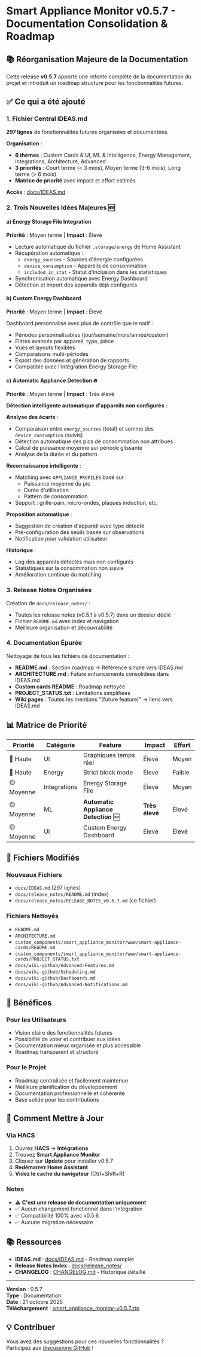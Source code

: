 # Smart Appliance Monitor v0.5.7 - Documentation Consolidation & Roadmap

## 📚 Réorganisation Majeure de la Documentation

Cette release **v0.5.7** apporte une refonte complète de la documentation du projet et introduit un roadmap structuré pour les fonctionnalités futures.

## ✅ Ce qui a été ajouté

### 1. Fichier Central IDEAS.md 
**297 lignes** de fonctionnalités futures organisées et documentées.

**Organisation** :
- **6 thèmes** : Custom Cards & UI, ML & Intelligence, Energy Management, Integrations, Architecture, Advanced
- **3 priorités** : Court terme (< 3 mois), Moyen terme (3-6 mois), Long terme (> 6 mois)
- **Matrice de priorité** avec impact et effort estimés

**Accès** : [docs/IDEAS.md](../../IDEAS.md)

### 2. Trois Nouvelles Idées Majeures 🆕

#### a) Energy Storage File Integration
**Priorité** : Moyen terme | **Impact** : Élevé

- Lecture automatique du fichier `.storage/energy` de Home Assistant
- Récupération automatique :
  - `energy_sources` - Sources d'énergie configurées
  - `device_consumption` - Appareils de consommation
  - `included_in_stat` - Statut d'inclusion dans les statistiques
- Synchronisation automatique avec Energy Dashboard
- Détection et import des appareils déjà configurés

#### b) Custom Energy Dashboard
**Priorité** : Moyen terme | **Impact** : Élevé

Dashboard personnalisé avec plus de contrôle que le natif :
- Périodes personnalisables (jour/semaine/mois/année/custom)
- Filtres avancés par appareil, type, pièce
- Vues et layouts flexibles
- Comparaisons multi-périodes
- Export des données et génération de rapports
- Compatible avec l'intégration Energy Storage File

#### c) Automatic Appliance Detection 🔥
**Priorité** : Moyen terme | **Impact** : Très élevé

**Détection intelligente automatique d'appareils non configurés** :

**Analyse des écarts** :
- Comparaison entre `energy_sources` (total) et somme des `device_consumption` (suivis)
- Détection automatique des pics de consommation non attribués
- Calcul de puissance moyenne sur période glissante
- Analyse de la durée et du pattern

**Reconnaissance intelligente** :
- Matching avec `APPLIANCE_PROFILES` basé sur :
  - Puissance moyenne du pic
  - Durée d'utilisation
  - Pattern de consommation
- Support : grille-pain, micro-ondes, plaques induction, etc.

**Proposition automatique** :
- Suggestion de création d'appareil avec type détecté
- Pré-configuration des seuils basée sur observations
- Notification pour validation utilisateur

**Historique** :
- Log des appareils détectés mais non configurés
- Statistiques sur la consommation non suivie
- Amélioration continue du matching

### 3. Release Notes Organisées

Création de `docs/release_notes/` :
- Toutes les release notes (v0.5.1 à v0.5.7) dans un dossier dédié
- Fichier `README.md` avec index et navigation
- Meilleure organisation et découvrabilité

### 4. Documentation Épurée

Nettoyage de tous les fichiers de documentation :
- **README.md** : Section roadmap → Référence simple vers IDEAS.md
- **ARCHITECTURE.md** : Future enhancements consolidées dans IDEAS.md
- **Custom cards README** : Roadmap nettoyée
- **PROJECT_STATUS.txt** : Limitations simplifiées
- **Wiki pages** : Toutes les mentions "(future feature)" → liens vers IDEAS.md

## 📊 Matrice de Priorité

| Priorité | Catégorie | Feature | Impact | Effort |
|----------|-----------|---------|--------|--------|
| 🔴 Haute | UI | Graphiques temps réel | Élevé | Moyen |
| 🔴 Haute | Energy | Strict block mode | Élevé | Faible |
| 🟡 Moyenne | Integrations | Energy Storage File | Élevé | Moyen |
| 🟡 Moyenne | ML | **Automatic Appliance Detection** 🆕 | **Très élevé** | Élevé |
| 🟡 Moyenne | UI | Custom Energy Dashboard | Élevé | Élevé |

## 📝 Fichiers Modifiés

### Nouveaux Fichiers
- `docs/IDEAS.md` (297 lignes)
- `docs/release_notes/README.md` (index)
- `docs/release_notes/RELEASE_NOTES_v0.5.7.md` (ce fichier)

### Fichiers Nettoyés
- `README.md`
- `ARCHITECTURE.md`
- `custom_components/smart_appliance_monitor/www/smart-appliance-cards/README.md`
- `custom_components/smart_appliance_monitor/www/smart-appliance-cards/PROJECT_STATUS.txt`
- `docs/wiki-github/Advanced-Features.md`
- `docs/wiki-github/Scheduling.md`
- `docs/wiki-github/Dashboards.md`
- `docs/wiki-github/Advanced-Notifications.md`

## 🎯 Bénéfices

### Pour les Utilisateurs
- Vision claire des fonctionnalités futures
- Possibilité de voter et contribuer aux idées
- Documentation mieux organisée et plus accessible
- Roadmap transparent et structuré

### Pour le Projet
- Roadmap centralisée et facilement maintenue
- Meilleure planification du développement
- Documentation professionnelle et cohérente
- Base solide pour les contributions

## 🚀 Comment Mettre à Jour

### Via HACS
1. Ouvrez **HACS** → **Intégrations**
2. Trouvez **Smart Appliance Monitor**
3. Cliquez sur **Update** pour installer v0.5.7
4. **Redémarrez Home Assistant**
5. **Videz le cache du navigateur** (Ctrl+Shift+R)

### Notes
- ⚠️ **C'est une release de documentation uniquement**
- ✅ Aucun changement fonctionnel dans l'intégration
- ✅ Compatibilité 100% avec v0.5.6
- ✅ Aucune migration nécessaire

## 📚 Ressources

- **IDEAS.md** : [docs/IDEAS.md](../../IDEAS.md) - Roadmap complet
- **Release Notes Index** : [docs/release_notes/](../README.md)
- **CHANGELOG** : [CHANGELOG.md](../../CHANGELOG.md) - Historique détaillé

---

**Version** : 0.5.7  
**Type** : Documentation  
**Date** : 21 octobre 2025  
**Téléchargement** : [smart_appliance_monitor-v0.5.7.zip](https://github.com/legaetan/ha-smart_appliance_monitor/releases/download/v0.5.7/smart_appliance_monitor-v0.5.7.zip)

## 💡 Contribuer

Vous avez des suggestions pour ces nouvelles fonctionnalités ?  
Participez aux [discussions GitHub](https://github.com/legaetan/ha-smart_appliance_monitor/discussions) !

